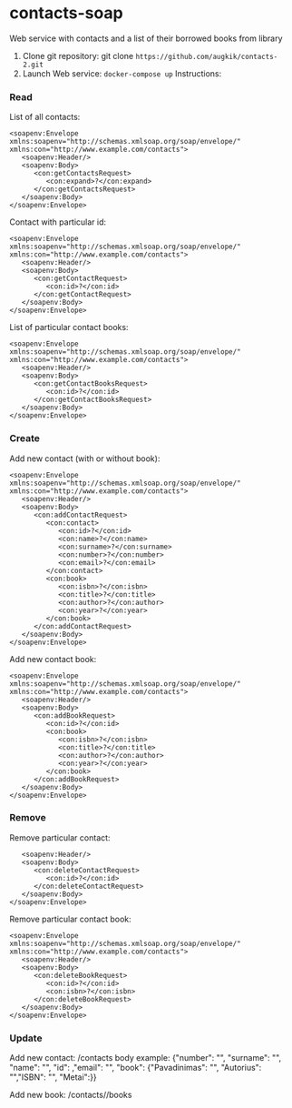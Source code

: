# contacts-soap
Web service with contacts and a list of their borrowed books from library

1. Clone git repository: git clone ```https://github.com/augkik/contacts-2.git```
2. Launch Web service: ```docker-compose up```
Instructions:

### Read

List of all contacts:
```
<soapenv:Envelope xmlns:soapenv="http://schemas.xmlsoap.org/soap/envelope/" xmlns:con="http://www.example.com/contacts">
   <soapenv:Header/>
   <soapenv:Body>
      <con:getContactsRequest>
         <con:expand>?</con:expand>
      </con:getContactsRequest>
   </soapenv:Body>
</soapenv:Envelope>
```

Contact with particular id:
```
<soapenv:Envelope xmlns:soapenv="http://schemas.xmlsoap.org/soap/envelope/" xmlns:con="http://www.example.com/contacts">
   <soapenv:Header/>
   <soapenv:Body>
      <con:getContactRequest>
         <con:id>?</con:id>
      </con:getContactRequest>
   </soapenv:Body>
</soapenv:Envelope>
```

List of particular contact books:
```
<soapenv:Envelope xmlns:soapenv="http://schemas.xmlsoap.org/soap/envelope/" xmlns:con="http://www.example.com/contacts">
   <soapenv:Header/>
   <soapenv:Body>
      <con:getContactBooksRequest>
         <con:id>?</con:id>
      </con:getContactBooksRequest>
   </soapenv:Body>
</soapenv:Envelope>
```

### Create

Add new contact (with or without book):
```
<soapenv:Envelope xmlns:soapenv="http://schemas.xmlsoap.org/soap/envelope/" xmlns:con="http://www.example.com/contacts">
   <soapenv:Header/>
   <soapenv:Body>
      <con:addContactRequest>
         <con:contact>
            <con:id>?</con:id>
            <con:name>?</con:name>
            <con:surname>?</con:surname>
            <con:number>?</con:number>
            <con:email>?</con:email>
         </con:contact>
         <con:book>
            <con:isbn>?</con:isbn>
            <con:title>?</con:title>
            <con:author>?</con:author>
            <con:year>?</con:year>
         </con:book>
      </con:addContactRequest>
   </soapenv:Body>
</soapenv:Envelope>
```

Add new contact book:
```
<soapenv:Envelope xmlns:soapenv="http://schemas.xmlsoap.org/soap/envelope/" xmlns:con="http://www.example.com/contacts">
   <soapenv:Header/>
   <soapenv:Body>
      <con:addBookRequest>
         <con:id>?</con:id>
         <con:book>
            <con:isbn>?</con:isbn>
            <con:title>?</con:title>
            <con:author>?</con:author>
            <con:year>?</con:year>
         </con:book>
      </con:addBookRequest>
   </soapenv:Body>
</soapenv:Envelope>
```
### Remove

Remove particular contact:
```<soapenv:Envelope xmlns:soapenv="http://schemas.xmlsoap.org/soap/envelope/" xmlns:con="http://www.example.com/contacts">
   <soapenv:Header/>
   <soapenv:Body>
      <con:deleteContactRequest>
         <con:id>?</con:id>
      </con:deleteContactRequest>
   </soapenv:Body>
</soapenv:Envelope>
```

Remove particular contact book:
```
<soapenv:Envelope xmlns:soapenv="http://schemas.xmlsoap.org/soap/envelope/" xmlns:con="http://www.example.com/contacts">
   <soapenv:Header/>
   <soapenv:Body>
      <con:deleteBookRequest>
         <con:id>?</con:id>
         <con:isbn>?</con:isbn>
      </con:deleteBookRequest>
   </soapenv:Body>
</soapenv:Envelope>
```

### Update

Add new contact: /contacts body example: {"number": "", "surname": "", "name": "", "id": ,"email": "", "book": {"Pavadinimas": "", "Autorius": "","ISBN": "", "Metai":}}

Add new book: /contacts/<id>/books
